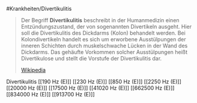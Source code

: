 #Krankheiten/Divertikulitis
> Der Begriff **Divertikulitis** beschreibt in der Humanmedizin einen Entzündungszustand, der von sogenannten Divertikeln ausgeht. Hier soll die Divertikulitis des Dickdarms (Kolon) behandelt werden. Bei Kolondivertikeln handelt es sich um erworbene Ausstülpungen der inneren Schichten durch muskelschwache Lücken in der Wand des Dickdarms. Das gehäufte Vorkommen solcher Ausstülpungen heißt Divertikulose und stellt die Vorstufe der Divertikulitis dar.
>
> [Wikipedia](https://de.wikipedia.org/wiki/Divertikulitis)

Divertikulitis
[[190 Hz (E)]]
[[230 Hz (E)]]
[[850 Hz (E)]]
[[2250 Hz (E)]]
[[20000 Hz (E)]]
[[17500 Hz (E)]]
[[41020 Hz (E)]]
[[662500 Hz (E)]]
[[834000 Hz (E)]]
[[913700 Hz (E)]]